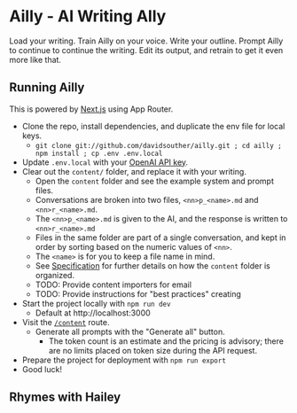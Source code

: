 # Ailly - AI Writing Ally

Load your writing.
Train Ailly on your voice.
Write your outline.
Prompt Ailly to continue to continue the writing.
Edit its output, and retrain to get it even more like that.

## Running Ailly

This is powered by [Next.js](https://nextjs.org/) using App Router.

- Clone the repo, install dependencies, and duplicate the env file for local keys.
  - `git clone git://github.com/davidsouther/ailly.git ; cd ailly ; npm install ; cp .env .env.local`
- Update `.env.local` with your [OpenAI API key](https://platform.openai.com/account/api-keys).
- Clear out the `content/` folder, and replace it with your writing.
  - Open the `content` folder and see the example system and prompt files.
  - Conversations are broken into two files, `<nn>p_<name>.md` and `<nn>r_<name>.md`.
  - The `<nn>p_<name>.md` is given to the AI, and the response is written to `<nn>r_<name>.md`
  - Files in the same folder are part of a single conversation, and kept in order by sorting based on the numeric values of `<nn>`.
  - The `<name>` is for you to keep a file name in mind.
  - See [Specification](./SPECIFICATION.md) for further details on how the `content` folder is organized.
  - TODO: Provide content importers for email
  - TODO: Provide instructions for "best practices" creating
- Start the project locally with `npm run dev`
  - Default at http://localhost:3000
- Visit the [`/content`](http://localhost:3000/content) route.
  - Generate all prompts with the "Generate all" button.
    - The token count is an estimate and the pricing is advisory; there are no limits placed on token size during the API request.
- Prepare the project for deployment with `npm run export`
- Good luck!

## Rhymes with Hailey
